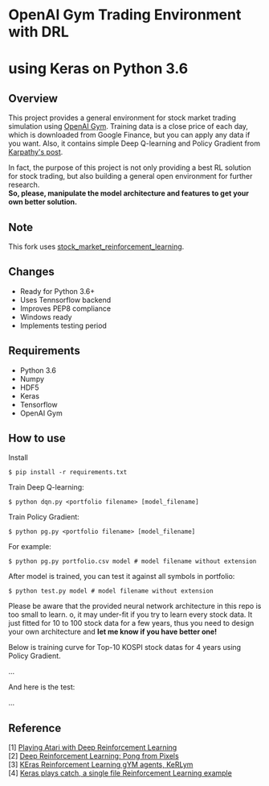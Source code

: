 # OpenAI Gym Trading Environment with DRL
# using Keras on Python 3.6

## Overview

This project provides a general environment for stock market trading simulation using [OpenAI Gym](https://gym.openai.com/). 
Training data is a close price of each day, which is downloaded from Google Finance, but you can apply any data if you want.
Also, it contains simple Deep Q-learning and Policy Gradient from [Karpathy's post](http://karpathy.github.io/2016/05/31/rl/).

In fact, the purpose of this project is not only providing a best RL solution for stock trading, but also building a general open environment for further research.  
**So, please, manipulate the model architecture and features to get your own better solution.**

## Note

This fork uses [stock_market_reinforcement_learning](https://github.com/kh-kim/stock_market_reinforcement_learning).

## Changes
 
 - Ready for Python 3.6+
 - Uses Tennsorflow backend
 - Improves PEP8 compliance
 - Windows ready
 - Implements testing period

## Requirements

- Python 3.6
- Numpy
- HDF5
- Keras
- Tensorflow
- OpenAI Gym

## How to use

Install

	$ pip install -r requirements.txt

Train Deep Q-learning:

    $ python dqn.py <portfolio filename> [model_filename]

Train Policy Gradient:

	$ python pg.py <portfolio filename> [model_filename]

For example:

	$ python pg.py portfolio.csv model # model filename without extension

After model is trained, you can test it against all symbols in portfolio:

	$ python test.py model # model filename without extension

Please be aware that the provided neural network architecture in this repo is too small to learn. o, it may under-fit if you try to learn every stock data. 
It just fitted for 10 to 100 stock data for a few years, thus you need to design your own architecture and **let me know if you have better one!**

Below is training curve for Top-10 KOSPI stock datas for 4 years using Policy Gradient.  

...

And here is the test:

...

## Reference

[1] [Playing Atari with Deep Reinforcement Learning](http://arxiv.org/abs/1312.5602)  
[2] [Deep Reinforcement Learning: Pong from Pixels](http://karpathy.github.io/2016/05/31/rl/)  
[3] [KEras Reinforcement Learning gYM agents, KeRLym](https://github.com/osh/kerlym)  
[4] [Keras plays catch, a single file Reinforcement Learning example](http://edersantana.github.io/articles/keras_rl/)

